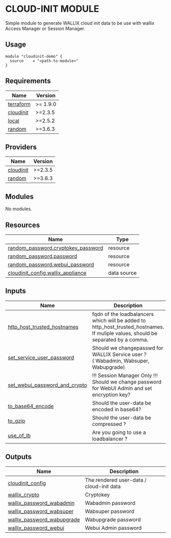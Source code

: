 <!-- markdownlint-disable MD033 -->
# CLOUD-INIT MODULE

Simple module to generate WALLIX cloud init data to be use with wallix Access Manager or Session Manager.

## Usage

```hcl
module "cloudinit-demo" {
  source    = "<path-to-module>"
}
```

<!-- BEGIN_TF_DOCS -->
## Requirements

| Name | Version |
|------|---------|
| <a name="requirement_terraform"></a> [terraform](#requirement\_terraform) | >= 1.9.0 |
| <a name="requirement_cloudinit"></a> [cloudinit](#requirement\_cloudinit) | >=2.3.5 |
| <a name="requirement_local"></a> [local](#requirement\_local) | >=2.5.2 |
| <a name="requirement_random"></a> [random](#requirement\_random) | >=3.6.3 |

## Providers

| Name | Version |
|------|---------|
| <a name="provider_cloudinit"></a> [cloudinit](#provider\_cloudinit) | >=2.3.5 |
| <a name="provider_random"></a> [random](#provider\_random) | >=3.6.3 |

## Modules

No modules.

## Resources

| Name | Type |
|------|------|
| [random_password.cryptokey_password](https://registry.terraform.io/providers/hashicorp/random/latest/docs/resources/password) | resource |
| [random_password.password](https://registry.terraform.io/providers/hashicorp/random/latest/docs/resources/password) | resource |
| [random_password.webui_password](https://registry.terraform.io/providers/hashicorp/random/latest/docs/resources/password) | resource |
| [cloudinit_config.wallix_appliance](https://registry.terraform.io/providers/hashicorp/cloudinit/latest/docs/data-sources/config) | data source |

## Inputs

| Name | Description | Type | Default | Required |
|------|-------------|------|---------|:--------:|
| <a name="input_http_host_trusted_hostnames"></a> [http\_host\_trusted\_hostnames](#input\_http\_host\_trusted\_hostnames) | fqdn of the loadbalancers which will be added to http\_host\_trusted\_hostnames.<br/> If muliple values, should be separated by a comma. | `string` | `""` | no |
| <a name="input_set_service_user_password"></a> [set\_service\_user\_password](#input\_set\_service\_user\_password) | Should we changepasswd for WALLIX Service user ?<br/> ( Wabadmin, Wabsuper, Wabupgrade) | `bool` | `false` | no |
| <a name="input_set_webui_password_and_crypto"></a> [set\_webui\_password\_and\_crypto](#input\_set\_webui\_password\_and\_crypto) | !!! Session Manager Only !!!<br/>Should we change password for WebUI Admin and set encryption key? | `bool` | `false` | no |
| <a name="input_to_base64_encode"></a> [to\_base64\_encode](#input\_to\_base64\_encode) | Should the user-data be encoded in base64? | `bool` | `false` | no |
| <a name="input_to_gzip"></a> [to\_gzip](#input\_to\_gzip) | Should the user-data be compressed ? | `bool` | `false` | no |
| <a name="input_use_of_lb"></a> [use\_of\_lb](#input\_use\_of\_lb) | Are you going to use a loadbalancer ? | `bool` | `false` | no |

## Outputs

| Name | Description |
|------|-------------|
| <a name="output_cloudinit_config"></a> [cloudinit\_config](#output\_cloudinit\_config) | The rendered user-data / cloud-init data |
| <a name="output_wallix_crypto"></a> [wallix\_crypto](#output\_wallix\_crypto) | Cryptokey |
| <a name="output_wallix_password_wabadmin"></a> [wallix\_password\_wabadmin](#output\_wallix\_password\_wabadmin) | Wabadmin password |
| <a name="output_wallix_password_wabsuper"></a> [wallix\_password\_wabsuper](#output\_wallix\_password\_wabsuper) | Wabsuper password |
| <a name="output_wallix_password_wabupgrade"></a> [wallix\_password\_wabupgrade](#output\_wallix\_password\_wabupgrade) | Wabupgrade password |
| <a name="output_wallix_password_webui"></a> [wallix\_password\_webui](#output\_wallix\_password\_webui) | Webui Admin password |
<!-- END_TF_DOCS -->